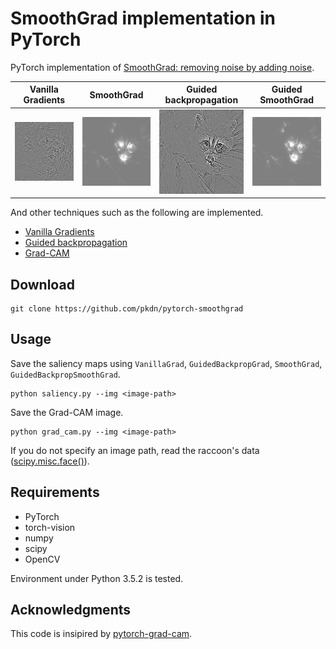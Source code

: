 # SmoothGrad implementation in PyTorch

PyTorch implementation of [SmoothGrad: removing noise by adding noise](https://arxiv.org/abs/1706.03825).

|Vanilla Gradients|SmoothGrad|Guided backpropagation|Guided SmoothGrad|
|:-:|:-:|:-:|:-:|
|![](result/grad/vanilla_grad.jpg)|![](result/grad/smooth_grad.jpg)|![](result/grad/guided_grad.jpg)|![](result/grad/guided_smooth_grad.jpg)|

And other techniques such as the following are implemented.

+ [Vanilla Gradients](https://arxiv.org/abs/1312.6034)
+ [Guided backpropagation](https://arxiv.org/abs/1412.6806)
+ [Grad-CAM](https://arxiv.org/abs/1610.02391)

## Download
```
git clone https://github.com/pkdn/pytorch-smoothgrad
```

## Usage

Save the saliency maps using `VanillaGrad`, `GuidedBackpropGrad`, `SmoothGrad`, `GuidedBackpropSmoothGrad`.

```
python saliency.py --img <image-path>
```

Save the Grad-CAM image.

```
python grad_cam.py --img <image-path>
```

If you do not specify an image path, read the raccoon's data ([scipy.misc.face()](https://docs.scipy.org/doc/scipy-0.18.1/reference/generated/scipy.misc.face.htmlM)).

## Requirements

+ PyTorch
+ torch-vision
+ numpy
+ scipy
+ OpenCV

Environment under Python 3.5.2 is tested.

## Acknowledgments

This code is insipired by [pytorch-grad-cam](https://github.com/jacobgil/pytorch-grad-cam).
